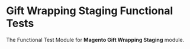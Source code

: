 # Gift Wrapping Staging Functional Tests

The Functional Test Module for **Magento Gift Wrapping Staging** module.
